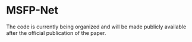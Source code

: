 # MSFP-Net
The code is currently being organized and will be made publicly available after the official publication of the paper.
